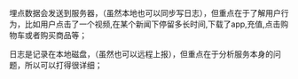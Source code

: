 埋点数据会发送到服务器，（虽然本地也可以同步写日志），但重点在于了解用户行为，比如用户点击了一个视频,在某个新闻下停留多长时间,下载了app,充值,点击购物车或者购买商品等；

日志是记录在本地磁盘，（虽然也可以远程上报），但重点在于分析服务本身的问题，所以可以打得很详细；